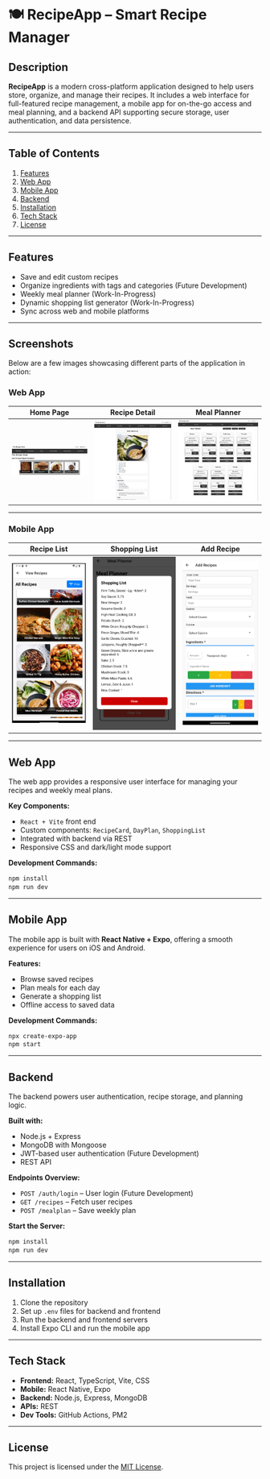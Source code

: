 # 🍽️ RecipeApp – Smart Recipe Manager

## Description

**RecipeApp** is a modern cross-platform application designed to help users store, organize, and manage their recipes. It includes a web interface for full-featured recipe management, a mobile app for on-the-go access and meal planning, and a backend API supporting secure storage, user authentication, and data persistence.

---

## Table of Contents

1. [Features](#features)  
2. [Web App](#web-app)  
3. [Mobile App](#mobile-app)  
4. [Backend](#backend)  
5. [Installation](#installation)  
6. [Tech Stack](#tech-stack)  
7. [License](#license)

---

## Features

- Save and edit custom recipes
- Organize ingredients with tags and categories (Future Development)
- Weekly meal planner (Work-In-Progress)
- Dynamic shopping list generator (Work-In-Progress)
- Sync across web and mobile platforms

---

## Screenshots

Below are a few images showcasing different parts of the application in action:

### Web App

| Home Page | Recipe Detail | Meal Planner |
|----------|----------------|--------------|
| ![Web Home](./screenshots/web-home.png) | ![Recipe Detail](./screenshots/recipe-detail.png) | ![Meal Planner](./screenshots/meal-planner.png) |

---

### Mobile App

| Recipe List | Shopping List | Add Recipe |
|-------------|----------------|------------|
| ![Mobile Recipes](./screenshots/mobile-recipes.png) | ![Shopping List](./screenshots/mobile-shopping-list.png) | ![Add Recipe](./screenshots/mobile-add.png) |

---

## Web App

The web app provides a responsive user interface for managing your recipes and weekly meal plans.

**Key Components:**
- `React + Vite` front end
- Custom components: `RecipeCard`, `DayPlan`, `ShoppingList`
- Integrated with backend via REST
- Responsive CSS and dark/light mode support

**Development Commands:**
```bash
npm install
npm run dev
```

---

## Mobile App

The mobile app is built with **React Native + Expo**, offering a smooth experience for users on iOS and Android.

**Features:**
- Browse saved recipes
- Plan meals for each day
- Generate a shopping list
- Offline access to saved data

**Development Commands:**
```bash
npx create-expo-app
npm start
```

---

## Backend

The backend powers user authentication, recipe storage, and planning logic.

**Built with:**
- Node.js + Express
- MongoDB with Mongoose
- JWT-based user authentication (Future Development)
- REST API

**Endpoints Overview:**
- `POST /auth/login` – User login (Future Development)
- `GET /recipes` – Fetch user recipes
- `POST /mealplan` – Save weekly plan

**Start the Server:**
```bash
npm install
npm run dev
```

---

## Installation

1. Clone the repository
2. Set up `.env` files for backend and frontend
3. Run the backend and frontend servers
4. Install Expo CLI and run the mobile app

---

## Tech Stack

- **Frontend:** React, TypeScript, Vite, CSS
- **Mobile:** React Native, Expo
- **Backend:** Node.js, Express, MongoDB
- **APIs:** REST  
- **Dev Tools:** GitHub Actions, PM2

---

## License

This project is licensed under the [MIT License](LICENSE).